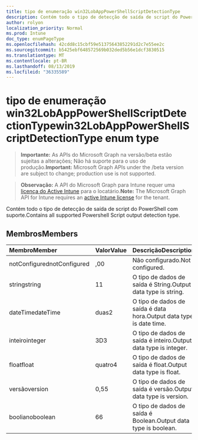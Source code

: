 ```yaml
---
title: tipo de enumeração win32LobAppPowerShellScriptDetectionType
description: Contém todo o tipo de detecção de saída de script do PowerShell com suporte.
author: rolyon
localization_priority: Normal
ms.prod: Intune
doc_type: enumPageType
ms.openlocfilehash: 42cdd8c15cbf59e51375643852291d2c7e55ee2c
ms.sourcegitcommit: b5425ebf648572569b032ded5b56e1dcf3830515
ms.translationtype: MT
ms.contentlocale: pt-BR
ms.lasthandoff: 08/13/2019
ms.locfileid: "36335589"
---
```

# <a name="win32lobapppowershellscriptdetectiontype-enum-type"></a><span data-ttu-id="eaf3a-103">tipo de enumeração win32LobAppPowerShellScriptDetectionType</span><span class="sxs-lookup"><span data-stu-id="eaf3a-103">win32LobAppPowerShellScriptDetectionType enum type</span></span>

> <span data-ttu-id="eaf3a-104">**Importante:** As APIs do Microsoft Graph na versão/beta estão sujeitas a alterações; Não há suporte para o uso de produção.</span><span class="sxs-lookup"><span data-stu-id="eaf3a-104">**Important:** Microsoft Graph APIs under the /beta version are subject to change; production use is not supported.</span></span>

> <span data-ttu-id="eaf3a-105">**Observação:** A API do Microsoft Graph para Intune requer uma [licença do Active Intune](https://go.microsoft.com/fwlink/?linkid=839381) para o locatário.</span><span class="sxs-lookup"><span data-stu-id="eaf3a-105">**Note:** The Microsoft Graph API for Intune requires an [active Intune license](https://go.microsoft.com/fwlink/?linkid=839381) for the tenant.</span></span>

<span data-ttu-id="eaf3a-106">Contém todo o tipo de detecção de saída de script do PowerShell com suporte.</span><span class="sxs-lookup"><span data-stu-id="eaf3a-106">Contains all supported Powershell Script output detection type.</span></span>

## <a name="members"></a><span data-ttu-id="eaf3a-107">Membros</span><span class="sxs-lookup"><span data-stu-id="eaf3a-107">Members</span></span>
|<span data-ttu-id="eaf3a-108">Membro</span><span class="sxs-lookup"><span data-stu-id="eaf3a-108">Member</span></span>|<span data-ttu-id="eaf3a-109">Valor</span><span class="sxs-lookup"><span data-stu-id="eaf3a-109">Value</span></span>|<span data-ttu-id="eaf3a-110">Descrição</span><span class="sxs-lookup"><span data-stu-id="eaf3a-110">Description</span></span>|
|:---|:---|:---|
|<span data-ttu-id="eaf3a-111">notConfigured</span><span class="sxs-lookup"><span data-stu-id="eaf3a-111">notConfigured</span></span>|<span data-ttu-id="eaf3a-112">,0</span><span class="sxs-lookup"><span data-stu-id="eaf3a-112">0</span></span>|<span data-ttu-id="eaf3a-113">Não configurado.</span><span class="sxs-lookup"><span data-stu-id="eaf3a-113">Not configured.</span></span>|
|<span data-ttu-id="eaf3a-114">string</span><span class="sxs-lookup"><span data-stu-id="eaf3a-114">string</span></span>|<span data-ttu-id="eaf3a-115">1</span><span class="sxs-lookup"><span data-stu-id="eaf3a-115">1</span></span>|<span data-ttu-id="eaf3a-116">O tipo de dados de saída é String.</span><span class="sxs-lookup"><span data-stu-id="eaf3a-116">Output data type is string.</span></span>|
|<span data-ttu-id="eaf3a-117">dateTime</span><span class="sxs-lookup"><span data-stu-id="eaf3a-117">dateTime</span></span>|<span data-ttu-id="eaf3a-118">duas</span><span class="sxs-lookup"><span data-stu-id="eaf3a-118">2</span></span>|<span data-ttu-id="eaf3a-119">O tipo de dados de saída é data hora.</span><span class="sxs-lookup"><span data-stu-id="eaf3a-119">Output data type is date time.</span></span>|
|<span data-ttu-id="eaf3a-120">inteiro</span><span class="sxs-lookup"><span data-stu-id="eaf3a-120">integer</span></span>|<span data-ttu-id="eaf3a-121">3D</span><span class="sxs-lookup"><span data-stu-id="eaf3a-121">3</span></span>|<span data-ttu-id="eaf3a-122">O tipo de dados de saída é inteiro.</span><span class="sxs-lookup"><span data-stu-id="eaf3a-122">Output data type is integer.</span></span>|
|<span data-ttu-id="eaf3a-123">float</span><span class="sxs-lookup"><span data-stu-id="eaf3a-123">float</span></span>|<span data-ttu-id="eaf3a-124">quatro</span><span class="sxs-lookup"><span data-stu-id="eaf3a-124">4</span></span>|<span data-ttu-id="eaf3a-125">O tipo de dados de saída é float.</span><span class="sxs-lookup"><span data-stu-id="eaf3a-125">Output data type is float.</span></span>|
|<span data-ttu-id="eaf3a-126">versão</span><span class="sxs-lookup"><span data-stu-id="eaf3a-126">version</span></span>|<span data-ttu-id="eaf3a-127">0,5</span><span class="sxs-lookup"><span data-stu-id="eaf3a-127">5</span></span>|<span data-ttu-id="eaf3a-128">O tipo de dados de saída é versão.</span><span class="sxs-lookup"><span data-stu-id="eaf3a-128">Output data type is version.</span></span>|
|<span data-ttu-id="eaf3a-129">booliano</span><span class="sxs-lookup"><span data-stu-id="eaf3a-129">boolean</span></span>|<span data-ttu-id="eaf3a-130">6</span><span class="sxs-lookup"><span data-stu-id="eaf3a-130">6</span></span>|<span data-ttu-id="eaf3a-131">O tipo de dados de saída é Boolean.</span><span class="sxs-lookup"><span data-stu-id="eaf3a-131">Output data type is boolean.</span></span>|



